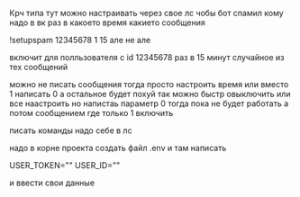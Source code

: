 Крч типа тут можно настраивать через свое лс чобы бот спамил кому надо в вк раз в какоето время какието сообщения

!setupspam 12345678 1 15
але
не але

включит для полльзователя с id 12345678 раз в 15 минут случайное из тех сообщений

можно не писать сообщения тогда просто настроить время
или вместо 1 написать 0 а остальное будет похуй
так можно быстр овыключить
или все наастроить но напистаь параметр 0 тогда пока не будет работать
а потом сообщением где только 1 включить

писать команды надо себе в лс

надо в корне проекта создать файл .env
и там написать

USER_TOKEN=""
USER_ID=""

и ввести свои данные
